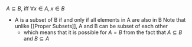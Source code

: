 $A\subseteq B$, iff $\forall x\in A, x\in B$
- A is a subset of B if and only if all elements in A are also in B
Note that unlike [[Proper Subsets]], A and B can be subset of each other
	- which means that it is possible for $A=B$ from the fact that $A\subseteq B$ and $B\subseteq A$